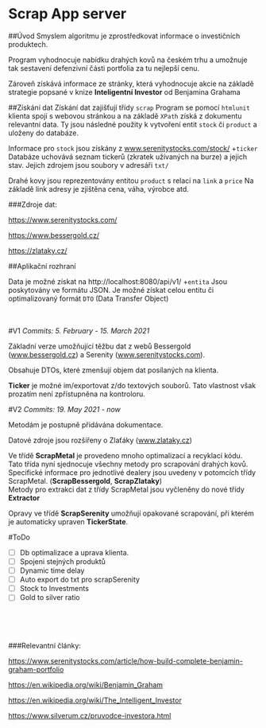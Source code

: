 # Scrap App server

##Úvod
Smyslem algoritmu je zprostředkovat informace o investičních produktech. 

Program vyhodnocuje nabídku drahých kovů na českém trhu a umožnuje tak sestavení defenzivní části portfolia za tu nejlepší cenu. 

Zároveň získává informace ze stránky, která vyhodnocuje akcie na základě strategie popsané v knize <b> Inteligentní Investor</b> od Benjamina Grahama





##Získání dat
Získání dat zajišťují třídy `scrap`
Program se pomocí `htmlunit` klienta spojí s webovou stránkou a na základě `XPath` získá z dokumentu relevantní data. 
Ty jsou následné použity k vytvoření entit `stock` či `product` a uloženy do databáze.

Informace pro `stock` jsou získány z www.serenitystocks.com/stock/ +`ticker`
Databáze uchovává seznam tickerů (zkratek užívaných na burze) a jejich stav. 
Jejich zdrojem jsou soubory v adresáři `txt/`

Drahé kovy jsou reprezentovány entitou `product` s relací na `link` a `price` 
Na základě link adresy je zjištěna cena, váha, výrobce atd.



###Zdroje dat:

https://www.serenitystocks.com/

https://www.bessergold.cz/

https://zlataky.cz/

##Aplikační rozhraní

Data je možné získat na http://localhost:8080/api/v1/ +`entita` Jsou poskytovány ve formátu JSON. Je možné získat celou entitu či optimalizovaný formát `DTO` (Data Transfer Object)
<br />
<br />
<br />

#V1
_Commits: 5. February - 15. March 2021_

Základní verze umožňující těžbu dat z webů Bessergold (www.bessergold.cz) a Serenity (www.serenitystocks.com).

Obsahuje DTOs, které zmenšují objem dat posílaných na klienta.

**Ticker** je možné im/exportovat z/do textových souborů. Tato vlastnost však prozatím není zpřístupněna na kontroloru.

#V2
_Commits: 19. May 2021 - now_

Metodám je postupně přidávána dokumentace.

Datové zdroje jsou rozšířeny o Zlaťáky (www.zlataky.cz)

Ve třídě **ScrapMetal** je provedeno mnoho optimalizací a recyklací kódu. Tato třída nyní sjednocuje všechny metody pro scrapování drahých kovů.  
Specifické informace pro jednotlivé dealery jsou uvedeny v potomcích třídy ScrapMetal. (**ScrapBessergold**,  **ScrapZlataky**)  
Metody pro extrakci dat z třídy ScrapMetal jsou vyčleněny do nové třídy **Extractor**

Opravy ve třídě **ScrapSerenity** umožňují opakované scrapování, při kterém je automaticky upraven **TickerState**.

#ToDo
- [ ] Db optimalizace a uprava klienta.
- [ ] Spojeni stejných produktů
- [ ] Dynamic time delay
- [ ] Auto export do txt pro scrapSerenity
- [ ] Stock to Investments
- [ ] Gold to silver ratio

<br/>
<br/>
<br/>

###Relevantní články:

https://www.serenitystocks.com/article/how-build-complete-benjamin-graham-portfolio

https://en.wikipedia.org/wiki/Benjamin_Graham

https://en.wikipedia.org/wiki/The_Intelligent_Investor

https://www.silverum.cz/pruvodce-investora.html
